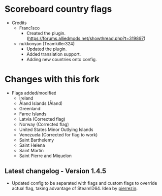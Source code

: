 # Scoreboard country flags
 - Credits
    - Franc1sco
	   - Created the plugin. (https://forums.alliedmods.net/showthread.php?t=319897)
	- nukkonyan (Teamkiller324)
	   - Updated the plugin.
	   - Added translation support.
	   - Adding new countries onto config.

# Changes with this fork
 - Flags added/modified
   - Ireland
   - Åland Islands (Åland)
   - Greenland
   - Faroe Islands
   - Latvia (Corrected flag)
   - Norway (Corrected flag)
   - United States Minor Outlying Islands
   - Venezuela (Corrected for flag to work)
   - Saint Barthelemy
   - Saint Helena
   - Saint Martin
   - Saint Pierre and Miquelon

## Latest changelog - Version 1.4.5
   - Updated config to be separated with flags and custom flags to override actual flag, taking advantage of SteamID64. Idea by [pierrezin](https://forums.alliedmods.net/showpost.php?p=2808637&postcount=50).
